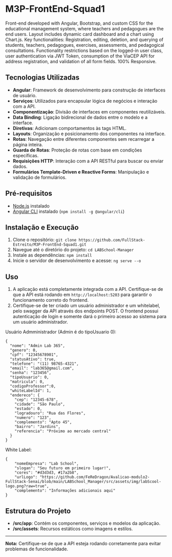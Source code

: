 # M3P-FrontEnd-Squad1

Front-end developed with Angular, Bootstrap, and custom CSS for the educational management system, where teachers and pedagogues are the end users. Layout includes dynamic card dashboard and a chart using Chart.js. Key functionalities: Registration, editing, deletion, and querying of students, teachers, pedagogues, exercises, assessments, and pedagogical consultations. Functionality restrictions based on the logged-in user class, user authentication via JWT Token, consumption of the ViaCEP API for address registration, and validation of all form fields. 100% Responsive.

## Tecnologias Utilizadas

- **Angular**: Framework de desenvolvimento para construção de interfaces de usuário.
- **Serviços**: Utilizados para encapsular lógica de negócios e interação com a API.
- **Componentização**: Divisão de interfaces em componentes reutilizáveis.
- **Data Binding**: Ligação bidirecional de dados entre o modelo e a interface.
- **Diretivas**: Adicionam comportamentos às tags HTML.
- **Layouts**: Organização e posicionamento dos componentes na interface.
- **Rotas**: Navegação entre diferentes componentes sem recarregar a página inteira.
- **Guarda de Rotas**: Proteção de rotas com base em condições específicas.
- **Requisições HTTP**: Interação com a API RESTful para buscar ou enviar dados.
- **Formulários Template-Driven e Reactive Forms**: Manipulação e validação de formulários.

## Pré-requisitos

- [Node.js](https://nodejs.org/en/download/) instalado
- [Angular CLI](https://angular.io/cli) instalado (`npm install -g @angular/cli`)

## Instalação e Execução

1. Clone o repositório: `git clone https://github.com/FullStack-Estreito/M3P-FrontEnd-Squad1.git`
2. Navegue até o diretório do projeto: `cd LABSchool-Manager`
3. Instale as dependências: `npm install`
4. Inicie o servidor de desenvolvimento e acesse: `ng serve --o`

## Uso

1. A aplicação está completamente integrada com a API. Certifique-se de que a API está rodando em `http://localhost:5203` para garantir o funcionamento correto do frontend.
2. Certifique-se de ter criado um usuário administrador e um whitelabel, pelo swagger da API através dos endpoints POST. O frontend possui autenticação de login e somente dará o primeiro acesso ao sistema para um usuário administrador. 

Usuário Admministrador (Admin é do tipoUsuario 0):
```
{
  "nome": "Admin Lab 365",
  "genero": 0,
  "cpf": "12345678901",
  "statusAtivo": true,
  "telefone": "(11) 98765-4321",
  "email": "lab365@gmail.com",
  "senha": "123456",
  "tipoUsuario": 0,
  "matricula": 0,
  "codigoProfessor":0,
  "whiteLabelId": 1,
  "endereco": {
    "cep": "12345-678",
    "cidade": "São Paulo",
    "estado": 0,
    "logradouro": "Rua das Flores",
    "numero": "123",
    "complemento": "Apto 45",
    "bairro": "Jardins",
    "referencia": "Próximo ao mercado central"
  }
}
````

White Label:
```
{
    "nomeEmpresa": "Lab School",
    "slogan": "Seu futuro em primeiro lugar!",
    "cores": "#d3d3d3, #17a2b8",
    "urlLogo": "https://github.com/FeReDragon/Avalicao-modulo2-FullStack-Senai/blob/main/LABSchool_Manager/src/assets/img/labScool-logo.png?raw=true",
    "complemento": "Informações adicionais aqui"
}
```
## Estrutura do Projeto

- **/src/app**: Contém os componentes, serviços e modelos da aplicação.
- **/src/assets**: Recursos estáticos como imagens e estilos.

---

**Nota:** Certifique-se de que a API esteja rodando corretamente para evitar problemas de funcionalidade.

